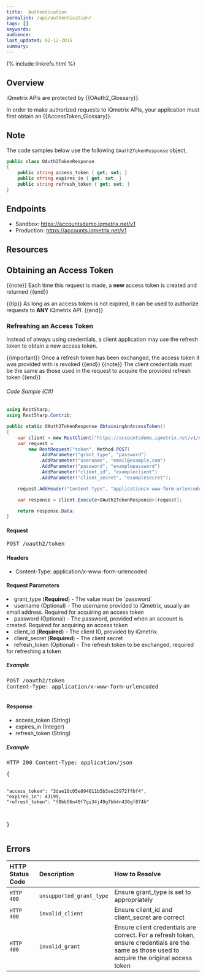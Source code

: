 ```yaml
---
title:  Authentication
permalink: /api/authentication/
tags: []
keywords: 
audience: 
last_updated: 02-12-2015
summary: 
---
```

{% include linkrefs.html %}


## Overview

iQmetrix APIs are protected by {{OAuth2_Glossary}}.

In order to make authorized requests to iQmetrix APIs, your application must first obtain an {{AccessToken_Glossary}}.

## Note

The code samples below use the following `OAuth2TokenResponse` object,

```csharp
public class OAuth2TokenResponse
{
    public string access_token { get; set; }
    public string expires_in { get; set; }
    public string refresh_token { get; set; }
}
```      


## Endpoints

* Sandbox: <a href="https://accountsdemo.iqmetrix.net/v1">https://accountsdemo.iqmetrix.net/v1</a>
* Production: <a href="https://accounts.iqmetrix.net/v1">https://accounts.iqmetrix.net/v1</a>

## Resources







<h2 id='obtaining-an-access-token' class='clickable-header top-level-header'>Obtaining an Access Token</h2>

{{note}}
Each time this request is made, a <b>new</b> access token is created and returned
{{end}}

{{tip}}
As long as an access token is not expired, it can be used to authorize requests to <b>ANY</b> iQmetrix API. 
{{end}}

### Refreshing an Access Token

Instead of always using credentials, a client application may use the refresh token to obtain a new access token.

{{important}}
Once a refresh token has been exchanged, the access token it was provided with is revoked
{{end}}
{{note}}
The client credentials must be the same as those used in the request to acquire the provided refresh token
{{end}}   

###### Code Sample (C#)

```c#
using RestSharp;
using RestSharp.Contrib;

public static OAuth2TokenResponse ObtainingAnAccessToken()
{
    var client = new RestClient("https://accountsdemo.iqmetrix.net/v1/oauth2");
    var request =
        new RestRequest("token", Method.POST)
            .AddParameter("grant_type", "password")
            .AddParameter("username", "email@example.com")
            .AddParameter("password", "examplepassword")
            .AddParameter("client_id", "exampleclient")
            .AddParameter("client_secret", "examplesecret");

    request.AddHeader("Content-Type", "application/x-www-form-urlencoded");

    var response = client.Execute<OAuth2TokenResponse>(request);

    return response.Data;
}
```


<h4>Request</h4>

<pre>
POST /oauth2/token
</pre>

#### Headers


* Content-Type: application/x-www-form-urlencoded





#### Request Parameters

<li>grant_type (<strong>Required</strong>) - The value must be `password`</li>
<li>username (Optional) - The username provided to iQmetrix, usually an email address. Required for acquiring an access token</li>
<li>password (Optional) - The password, provided when an account is created. Required for acquiring an access token</li>
<li>client_id (<strong>Required</strong>) - The client ID, provided by iQmetrix</li>
<li>client_secret (<strong>Required</strong>) - The client secret</li>
<li>refresh_token (Optional) - The refresh token to be exchanged, required for refreshing a token</li>


<h5>Example</h5>

<pre>
POST /oauth2/token
Content-Type: application/x-www-form-urlencoded

</pre>

#### Response


<ul><li>access_token (String) </li><li>expires_in (Integer) </li><li>refresh_token (String) </li></ul>

<h5>Example</h5>

<pre>
HTTP 200 Content-Type: application/json
</pre><pre>{
    "access_token": "3dae10c05e894011b5b3ae15972ffbf4",
    "expires_in": 43199,
    "refresh_token": "f8bk56n40f7gi34j49g7bh4n430gf874h"
}</pre>

## Errors

| HTTP Status Code | Description | How to Resolve |
|:-----------------|:------------|:---------------|
| `HTTP 400` | `unsupported_grant_type` | Ensure grant_type is set to appropriately |
| `HTTP 400` | `invalid_client` | Ensure client_id and client_secret are correct |
| `HTTP 400` | `invalid_grant` | Ensure client credentials are correct. For a refresh token, ensure credentials are the same as those used to acquire the original access token  |
